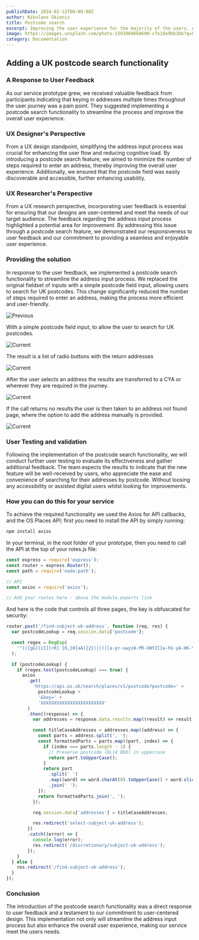 ```yaml
---
publishDate: 2024-02-12T00:00:00Z
author: Nikolaos Gkionis
title: Postcode search
excerpt: Improving the user experience for the majority of the users. Adding a postcode search that is returns AAA accessible results.
image: https://images.unsplash.com/photo-1593809668690-cfe16e9bb3bb?q=80&w=3174&auto=format&fit=crop&ixlib=rb-4.0.3&ixid=M3wxMjA3fDB8MHxwaG90by1wYWdlfHx8fGVufDB8fHx8fA%3D%3D
category: Documentation
---
```


## Adding a UK postcode search functionality

### A Response to User Feedback

As our service prototype grew, we received valuable feedback from participants indicating that keying in addresses multiple times throughout the user journey was a pain point. They suggested implementing a postcode search functionality to streamline the process and improve the overall user experience.

### UX Designer's Perspective

From a UX design standpoint, simplifying the address input process was crucial for enhancing the user flow and reducing cognitive load. By introducing a postcode search feature, we aimed to minimize the number of steps required to enter an address, thereby improving the overall user experience. Additionally, we ensured that the postcode field was easily discoverable and accessible, further enhancing usability.

### UX Researcher's Perspective

From a UX research perspective, incorporating user feedback is essential for ensuring that our designs are user-centered and meet the needs of our target audience. The feedback regarding the address input process highlighted a potential area for improvement. By addressing this issue through a postcode search feature, we demonstrated our responsiveness to user feedback and our commitment to providing a seamless and enjoyable user experience.

### Providing the solution

In response to the user feedback, we implemented a postcode search functionality to streamline the address input process. We replaced the original fieldset of inputs with a simple postcode field input, allowing users to search for UK postcodes. This change significantly reduced the number of steps required to enter an address, making the process more efficient and user-friendly.

![Previous](/src/assets/images/postcode1.png)

With a simple postcode field input, to allow the user to search for UK postcodes.

![Current](/src/assets//images/postcode2.png)

The result is a list of radio buttons with the return addresses

![Current](src/assets/images/postcode3.png)

After the user selects an address the results are transferred to a CYA or wherever they are required in the journey.

![Current](/src/assets/images/postcode5.png)

If the call returns no results the user is then taken to an address not found page, where the option to add the address manually is provided.

![Current](/src/assets/images/postcode4.png)

### User Testing and validation

Following the implementation of the postcode search functionality, we will conduct further user testing to evaluate its effectiveness and gather additional feedback. The team expects the results to indicate that the new feature will be well-received by users, who appreciate the ease and convenience of searching for their addresses by postcode. Without loosing any accessibility or assisted digital users whilst looking for improvements.

### How you can do this for your service

To achieve the required functionality we used the Axios for API callbacks, and the OS Places API; first you need to install the API by simply running:

```bash
npm install axios
```

In your terminal, in the root folder of your prototype, then you need to call the API at the top of your rotes.js file:

```javascript
const express = require('express');
const router = express.Router();
const path = require('node:path');

// API
const axios = require('axios');

// Add your routes here - above the module.exports line
```

And here is the code that controls all three pages, the key is obfuscated for security:

```javascript
router.post('/find-subject-uk-address', function (req, res) {
  var postcodeLookup = req.session.data['postcode'];

  const regex = RegExp(
    '^(([gG][iI][rR] {0,}0[aA]{2})|((([a-pr-uwyzA-PR-UWYZ][a-hk-yA-HK-Y]?[0-9][0-9]?)|(([a-pr-uwyzA-PR-UWYZ][0-9][a-hjkstuwA-HJKSTUW])|([a-pr-uwyzA-PR-UWYZ][a-hk-yA-HK-Y][0-9][abehmnprv-yABEHMNPRV-Y]))) {0,}[0-9][abd-hjlnp-uw-zABD-HJLNP-UW-Z]{2}))$'
  );

  if (postcodeLookup) {
    if (regex.test(postcodeLookup) === true) {
      axios
        .get(
          'https://api.os.uk/search/places/v1/postcode?postcode=' +
            postcodeLookup +
            '&key=' +
            'XXXXXXXXXXXXXXXXXXXXXXXX'
        )
        .then((response) => {
          var addresses = response.data.results.map((result) => result.DPA.ADDRESS);

          const titleCaseAddresses = addresses.map((address) => {
            const parts = address.split(', ');
            const formattedParts = parts.map((part, index) => {
              if (index === parts.length - 1) {
                // Preserve postcode (DL14 0DX) in uppercase
                return part.toUpperCase();
              }
              return part
                .split(' ')
                .map((word) => word.charAt(0).toUpperCase() + word.slice(1).toLowerCase())
                .join(' ');
            });
            return formattedParts.join(', ');
          });

          req.session.data['addresses'] = titleCaseAddresses;

          res.redirect('select-subject-uk-address');
        })
        .catch((error) => {
          console.log(error);
          res.redirect('/discretionary/subject-uk-address');
        });
    }
  } else {
    res.redirect('/find-subject-uk-address');
  }
});
```

### Conclusion

The introduction of the postcode search functionality was a direct response to user feedback and a testament to our commitment to user-centered design. This implementation not only will streamline the address input process but also enhance the overall user experience, making our service meet the users needs.
